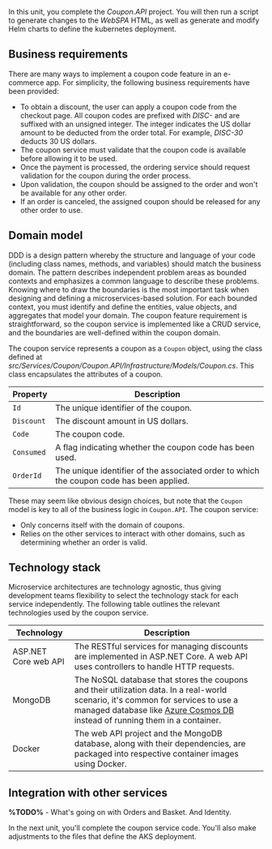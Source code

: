 In this unit, you complete the *Coupon.API* project. You will then run a script to generate changes to the *WebSPA* HTML, as well as generate and modify Helm charts to define the kubernetes deployment.

## Business requirements

There are many ways to implement a coupon code feature in an e-commerce app. For simplicity, the following business requirements have been provided:

* To obtain a discount, the user can apply a coupon code from the checkout page. All coupon codes are prefixed with *DISC-* and are suffixed with an unsigned integer. The integer indicates the US dollar amount to be deducted from the order total. For example, *DISC-30* deducts 30 US dollars.
* The coupon service must validate that the coupon code is available before allowing it to be used.
* Once the payment is processed, the ordering service should request validation for the coupon during the order process.
* Upon validation, the coupon should be assigned to the order and won't be available for any other order.
* If an order is canceled, the assigned coupon should be released for any other order to use.

## Domain model

DDD is a design pattern whereby the structure and language of your code (including class names, methods, and variables) should match the business domain. The pattern describes independent problem areas as bounded contexts and emphasizes a common language to describe these problems. Knowing where to draw the boundaries is the most important task when designing and defining a microservices-based solution. For each bounded context, you must identify and define the entities, value objects, and aggregates that model your domain. The coupon feature requirement is straightforward, so the coupon service is implemented like a CRUD service, and the boundaries are well-defined within the coupon domain.

The coupon service represents a coupon as a `Coupon` object, using the class defined at *src/Services/Coupon/Coupon.API/Infrastructure/Models/Coupon.cs*. This class encapsulates the attributes of a coupon.

|Property  |Description |
|----------|------------|
|`Id`      |The unique identifier of the coupon.|
|`Discount`|The discount amount in US dollars.|
|`Code`    |The coupon code.|
|`Consumed`|A flag indicating whether the coupon code has been used.|
|`OrderId` |The unique identifier of the associated order to which the coupon code has been applied.|

These may seem like obvious design choices, but note that the `Coupon` model is key to all of the business logic in `Coupon.API`. The coupon service:

* Only concerns itself with the domain of coupons.
* Relies on the other services to interact with other domains, such as determining whether an order is valid.

## Technology stack

Microservice architectures are technology agnostic, thus giving development teams flexibility to select the technology stack for each service independently. The following table outlines the relevant technologies used by the coupon service.

| Technology | Description |
|-------------------|-------------|
| ASP.NET Core web API | The RESTful services for managing discounts are implemented in ASP.NET Core. A web API uses controllers to handle HTTP requests. |
| MongoDB | The NoSQL database that stores the coupons and their utilization data. In a real-world scenario, it's common for services to use a managed database like [Azure Cosmos DB](https://azure.microsoft.com/services/cosmos-db) instead of running them in a container. |
| Docker | The web API project and the MongoDB database, along with their dependencies, are packaged into respective container images using Docker. |

## Integration with other services

**%TODO%** - What's going on with Orders and Basket. And Identity.

In the next unit, you'll complete the coupon service code. You'll also make adjustments to the files that define the AKS deployment.
